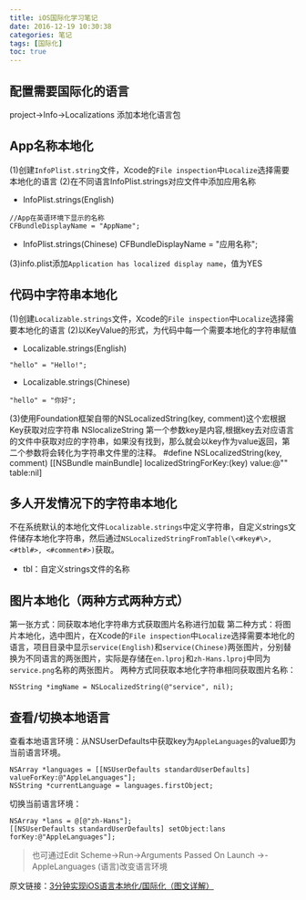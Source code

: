 ```yaml
---
title: iOS国际化学习笔记
date: 2016-12-19 10:30:38
categories: 笔记
tags: [国际化]
toc: true
---
```


## 配置需要国际化的语言
project->Info->Localizations 添加本地化语言包
<!--more-->
## App名称本地化
(1)创建`InfoPlist.string`文件，Xcode的`File inspection`中`Localize`选择需要本地化的语言
(2)在不同语言InfoPlist.strings对应文件中添加应用名称
* InfoPlist.strings(English)
```
//App在英语环境下显示的名称
CFBundleDisplayName = "AppName";
```

* InfoPlist.strings(Chinese)
CFBundleDisplayName = "应用名称";

(3)info.plist添加`Application has localized display name`，值为YES

## 代码中字符串本地化
(1)创建`Localizable.strings`文件，Xcode的`File inspection`中`Localize`选择需要本地化的语言
(2)以KeyValue的形式，为代码中每一个需要本地化的字符串赋值
* Localizable.strings(English)
```
"hello" = "Hello!";
```

* Localizable.strings(Chinese)
```
"hello" = "你好";
```

(3)使用Foundation框架自带的NSLocalizedString(key, comment)这个宏根据Key获取对应字符串
NSlocalizeString 第一个参数key是内容,根据key去对应语言的文件中获取对应的字符串，如果没有找到，那么就会以key作为value返回，第二个参数将会转化为字符串文件里的注释。
#define NSLocalizedString(key, comment) [[NSBundle mainBundle] localizedStringForKey:(key) value:@"" table:nil]

## 多人开发情况下的字符串本地化
不在系统默认的本地化文件`Localizable.strings`中定义字符串，自定义strings文件储存本地化字符串，然后通过`NSLocalizedStringFromTable(\<#key#\>, <#tbl#>, <#comment#>)`获取。
* tbl：自定义strings文件的名称
## 图片本地化（两种方式两种方式）
第一张方式：同获取本地化字符串方式获取图片名称进行加载
第二种方式：将图片本地化，选中图片，在Xcode的`File inspection`中`Localize`选择需要本地化的语言，项目目录中显示`service(English)`和`service(Chinese)`两张图片，分别替换为不同语言的两张图片，实际是存储在`en.lproj`和`zh-Hans.lproj`中同为`service.png`名称的两张图片。
两种方式同获取本地化字符串相同获取图片名称：
```
NSString *imgName = NSLocalizedString(@"service", nil);
```

## 查看/切换本地语言
查看本地语言环境：从NSUserDefaults中获取key为`AppleLanguages`的value即为当前语言环境。
```
NSArray *languages = [[NSUserDefaults standardUserDefaults] valueForKey:@"AppleLanguages"];
NSString *currentLanguage = languages.firstObject;
```

切换当前语言环境：
```
NSArray *lans = @[@"zh-Hans"];
[[NSUserDefaults standardUserDefaults] setObject:lans forKey:@"AppleLanguages"];
```

> 也可通过Edit Scheme->Run->Arguments Passed On Launch ->-AppleLanguages (语言)改变语言环境

原文链接：[3分钟实现iOS语言本地化/国际化（图文详解）](http://www.jianshu.com/p/88c1b65e3ddb)

